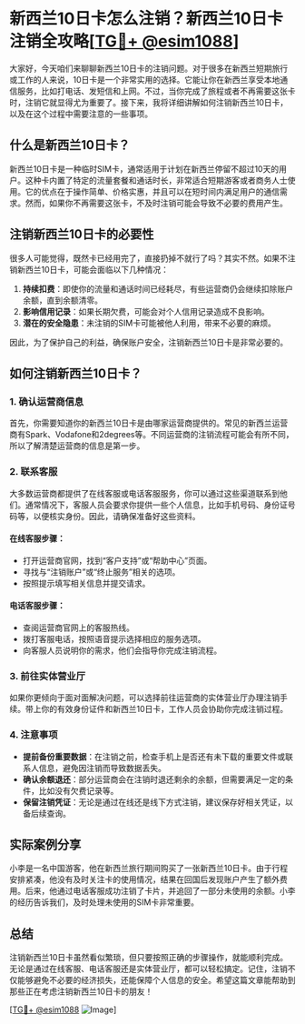# 新西兰10日卡怎么注销？新西兰10日卡注销全攻略[[TG💪+ @esim1088](https://t.me/s/esim1088)]

大家好，今天咱们来聊聊新西兰10日卡的注销问题。对于很多在新西兰短期旅行或工作的人来说，10日卡是一个非常实用的选择。它能让你在新西兰享受本地通信服务，比如打电话、发短信和上网。不过，当你完成了旅程或者不再需要这张卡时，注销它就显得尤为重要了。接下来，我将详细讲解如何注销新西兰10日卡，以及在这个过程中需要注意的一些事项。

## 什么是新西兰10日卡？

新西兰10日卡是一种临时SIM卡，通常适用于计划在新西兰停留不超过10天的用户。这种卡内置了特定的流量套餐和通话时长，非常适合短期游客或者商务人士使用。它的优点在于操作简单、价格实惠，并且可以在短时间内满足用户的通信需求。然而，如果你不再需要这张卡，不及时注销可能会导致不必要的费用产生。

## 注销新西兰10日卡的必要性

很多人可能觉得，既然卡已经用完了，直接扔掉不就行了吗？其实不然。如果不注销新西兰10日卡，可能会面临以下几种情况：

1. **持续扣费**：即使你的流量和通话时间已经耗尽，有些运营商仍会继续扣除账户余额，直到余额清零。
2. **影响信用记录**：如果长期欠费，可能会对个人信用记录造成不良影响。
3. **潜在的安全隐患**：未注销的SIM卡可能被他人利用，带来不必要的麻烦。

因此，为了保护自己的利益，确保账户安全，注销新西兰10日卡是非常必要的。

## 如何注销新西兰10日卡？

### 1. 确认运营商信息

首先，你需要知道你的新西兰10日卡是由哪家运营商提供的。常见的新西兰运营商有Spark、Vodafone和2degrees等。不同运营商的注销流程可能会有所不同，所以了解清楚运营商的信息是第一步。

### 2. 联系客服

大多数运营商都提供了在线客服或电话客服服务，你可以通过这些渠道联系到他们。通常情况下，客服人员会要求你提供一些个人信息，比如手机号码、身份证号码等，以便核实身份。因此，请确保准备好这些资料。

#### 在线客服步骤：
- 打开运营商官网，找到“客户支持”或“帮助中心”页面。
- 寻找与“注销账户”或“终止服务”相关的选项。
- 按照提示填写相关信息并提交请求。

#### 电话客服步骤：
- 查阅运营商官网上的客服热线。
- 拨打客服电话，按照语音提示选择相应的服务选项。
- 向客服人员说明你的需求，他们会指导你完成注销流程。

### 3. 前往实体营业厅

如果你更倾向于面对面解决问题，可以选择前往运营商的实体营业厅办理注销手续。带上你的有效身份证件和新西兰10日卡，工作人员会协助你完成注销过程。

### 4. 注意事项

- **提前备份重要数据**：在注销之前，检查手机上是否还有未下载的重要文件或联系人信息，避免因注销而导致数据丢失。
- **确认余额退还**：部分运营商会在注销时退还剩余的余额，但需要满足一定的条件，比如没有欠费记录等。
- **保留注销凭证**：无论是通过在线还是线下方式注销，建议保存好相关凭证，以备后续查询。

## 实际案例分享

小李是一名中国游客，他在新西兰旅行期间购买了一张新西兰10日卡。由于行程安排紧凑，他没有及时关注卡的使用情况，结果在回国后发现账户产生了额外费用。后来，他通过电话客服成功注销了卡片，并追回了一部分未使用的余额。小李的经历告诉我们，及时处理未使用的SIM卡非常重要。

## 总结

注销新西兰10日卡虽然看似繁琐，但只要按照正确的步骤操作，就能顺利完成。无论是通过在线客服、电话客服还是实体营业厅，都可以轻松搞定。记住，注销不仅能够避免不必要的经济损失，还能保障个人信息的安全。希望这篇文章能帮助到那些正在考虑注销新西兰10日卡的朋友！

[[TG💪+ @esim1088](https://t.me/s/esim1088) ![Image](https://i.postimg.cc/4NQfJmqS/Snipaste-2025-05-13-00-14-12.png)]